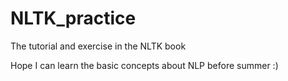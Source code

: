 # NLTK_practice
The tutorial and exercise in the NLTK book

Hope I can learn the basic concepts about NLP before summer :)
